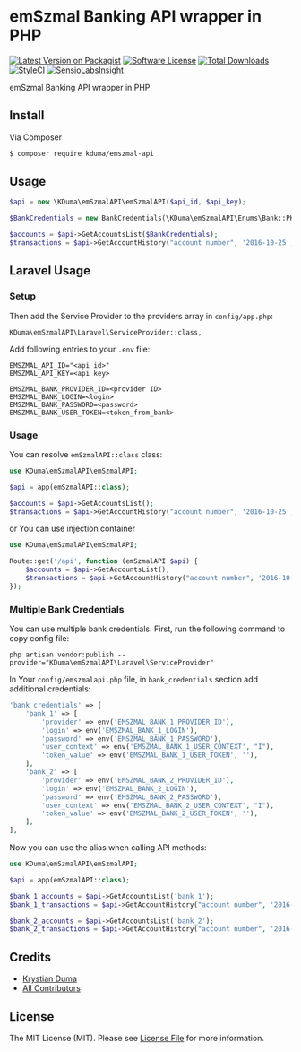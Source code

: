# emSzmal Banking API wrapper in PHP

[![Latest Version on Packagist][ico-version]][link-packagist]
[![Software License][ico-license]](LICENSE.md)
[![Total Downloads][ico-downloads]][link-downloads]
[![StyleCI](https://styleci.io/repos/72450991/shield?branch=master)](https://styleci.io/repos/72450991)
[![SensioLabsInsight](https://insight.sensiolabs.com/projects/97e54d0d-ad26-41d7-9956-843893a5d897/mini.png)](https://insight.sensiolabs.com/projects/97e54d0d-ad26-41d7-9956-843893a5d897)

emSzmal Banking API wrapper in PHP

## Install

Via Composer

``` bash
$ composer require kduma/emszmal-api
```

## Usage

``` php
$api = new \KDuma\emSzmalAPI\emSzmalAPI($api_id, $api_key);

$BankCredentials = new BankCredentials(\KDuma\emSzmalAPI\Enums\Bank::PKOiPKO, "Login", "Password");

$accounts = $api->GetAccountsList($BankCredentials);
$transactions = $api->GetAccountHistory("account number", '2016-10-25', '2016-10-30', $BankCredentials);
```

## Laravel Usage

### Setup

Then add the Service Provider to the providers array in `config/app.php`:

    KDuma\emSzmalAPI\Laravel\ServiceProvider::class,

Add following entries to your `.env` file:

	EMSZMAL_API_ID="<api id>"
	EMSZMAL_API_KEY=<api key>

	EMSZMAL_BANK_PROVIDER_ID=<provider ID>
	EMSZMAL_BANK_LOGIN=<login>
	EMSZMAL_BANK_PASSWORD=<password>
    EMSZMAL_BANK_USER_TOKEN=<token_from_bank>
    
### Usage
You can resolve `emSzmalAPI::class` class:
``` php
use KDuma\emSzmalAPI\emSzmalAPI;

$api = app(emSzmalAPI::class);

$accounts = $api->GetAccountsList();
$transactions = $api->GetAccountHistory("account number", '2016-10-25', '2016-10-30');
```
or You can use injection container
``` php
use KDuma\emSzmalAPI\emSzmalAPI;

Route::get('/api', function (emSzmalAPI $api) {
    $accounts = $api->GetAccountsList();
    $transactions = $api->GetAccountHistory("account number", '2016-10-25', '2016-10-30');
});
```
    
### Multiple Bank Credentials

You can use multiple bank credentials. First, run the following command to copy config file:

    php artisan vendor:publish --provider="KDuma\emSzmalAPI\Laravel\ServiceProvider"

In Your `config/emszmalapi.php` file, in `bank_credentials` section add additional credentials:

``` php
'bank_credentials' => [
    'bank_1' => [
        'provider' => env('EMSZMAL_BANK_1_PROVIDER_ID'),
        'login' => env('EMSZMAL_BANK_1_LOGIN'),
        'password' => env('EMSZMAL_BANK_1_PASSWORD'),
        'user_context' => env('EMSZMAL_BANK_1_USER_CONTEXT', "I"),
        'token_value' => env('EMSZMAL_BANK_1_USER_TOKEN', ''),
    ],
    'bank_2' => [
        'provider' => env('EMSZMAL_BANK_2_PROVIDER_ID'),
        'login' => env('EMSZMAL_BANK_2_LOGIN'),
        'password' => env('EMSZMAL_BANK_2_PASSWORD'),
        'user_context' => env('EMSZMAL_BANK_2_USER_CONTEXT', "I"),
        'token_value' => env('EMSZMAL_BANK_2_USER_TOKEN', ''),
    ],
],
```
Now you can use the alias when calling API methods:
``` php
use KDuma\emSzmalAPI\emSzmalAPI;

$api = app(emSzmalAPI::class);

$bank_1_accounts = $api->GetAccountsList('bank_1');
$bank_1_transactions = $api->GetAccountHistory("account number", '2016-10-25', '2016-10-30', 'bank_1');

$bank_2_accounts = $api->GetAccountsList('bank_2');
$bank_2_transactions = $api->GetAccountHistory("account number", '2016-10-25', '2016-10-30', 'bank_2');
```

## Credits

- [Krystian Duma][link-author]
- [All Contributors][link-contributors]

## License

The MIT License (MIT). Please see [License File](LICENSE.md) for more information.

[ico-version]: https://img.shields.io/packagist/v/kduma/emszmal-api.svg?style=flat-square
[ico-license]: https://img.shields.io/badge/license-MIT-brightgreen.svg?style=flat-square
[ico-downloads]: https://img.shields.io/packagist/dt/kduma/emszmal-api.svg?style=flat-square

[link-packagist]: https://packagist.org/packages/kduma/emszmal-api
[link-downloads]: https://packagist.org/packages/kduma/emszmal-api
[link-author]: https://github.com/kduma
[link-contributors]: ../../contributors
